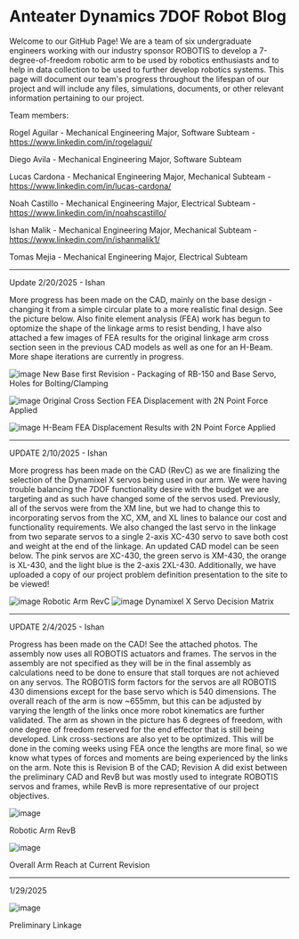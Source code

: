 # Anteater Dynamics 7DOF Robot Blog

Welcome to our GitHub Page! We are a team of six undergraduate engineers working with our industry sponsor ROBOTIS to develop a 
7-degree-of-freedom robotic arm to be used by robotics enthusiasts and to help in data collection to be used to 
further develop robotics systems. This page will document our team's progress throughout the lifespan of our project
and will include any files, simulations, documents, or other relevant information pertaining to our project.

Team members:

Rogel Aguilar - Mechanical Engineering Major, Software Subteam - https://www.linkedin.com/in/rogelagui/

Diego Avila - Mechanical Engineering Major, Software Subteam

Lucas Cardona - Mechanical Engineering Major, Mechanical Subteam - https://www.linkedin.com/in/lucas-cardona/

Noah Castillo - Mechanical Engineering Major, Electrical Subteam - https://www.linkedin.com/in/noahscastillo/

Ishan Malik - Mechanical Engineering Major, Mechanical Subteam - https://www.linkedin.com/in/ishanmalik1/

Tomas Mejia - Mechanical Engineering Major, Electrical Subteam 

----------------------------------------------------------------------------------------------------------------------------------

Update 2/20/2025 - Ishan

More progress has been made on the CAD, mainly on the base design - changing it from a simple circular plate to a more realistic
final design. See the picture below. Also finite element analysis (FEA) work has begun to optomize the shape of the linkage arms to
resist bending, I have also attached a few images of FEA results for the original linkage arm cross section seen in the previous
CAD models as well as one for an H-Beam. More shape iterations are currently in progress.

![image](https://github.com/user-attachments/assets/08d850e3-d082-4446-bb39-771a2fc63d10)
New Base first Revision - Packaging of RB-150 and Base Servo, Holes for Bolting/Clamping

![image](https://github.com/user-attachments/assets/1798d9d4-c846-47d8-9939-0e955c9f081e)
Original Cross Section FEA Displacement with 2N Point Force Applied

![image](https://github.com/user-attachments/assets/c0dae856-4a53-4b73-aecc-f96dd9aa1642)
H-Beam FEA Displacement Results with 2N Point Force Applied 

----------------------------------------------------------------------------------------------------------------------------------

UPDATE 2/10/2025 - Ishan

More progress has been made on the CAD (RevC) as we are finalizing the selection of the Dynamixel X servos being used in our arm. 
We were having trouble balancing the 7DOF functionality desire with the budget we are targeting and as such have changed some of the
servos used. Previously, all of the servos were from the XM line, but we had to change this to incorporating servos from the 
XC, XM, and XL lines to balance our cost and functionality requirements. We also changed the last servo in the linkage from two
separate servos to a single 2-axis XC-430 servo to save both cost and weight at the end of the linkage. An updated CAD model can
be seen below. The pink servos are XC-430, the green servo is XM-430, the orange is XL-430, and the light blue is the 2-axis 2XL-430.
Additionally, we have uploaded a copy of our project problem definition presentation to the site to be viewed!

![image](https://github.com/user-attachments/assets/4f914cf7-e202-4953-8d55-91a6a3bd2d4a)
Robotic Arm RevC
![image](https://github.com/user-attachments/assets/797dac44-ca3c-487c-af4b-aa5b8782c256)
Dynamixel X Servo Decision Matrix



----------------------------------------------------------------------------------------------------------------------------------
UPDATE 2/4/2025 - Ishan

Progress has been made on the CAD! See the attached photos. The assembly now uses all ROBOTIS actuators and frames.
The servos in the assembly are not specified as they will be in the final assembly as calculations need to be done to ensure
that stall torques are not achieved on any servos. The ROBOTIS form factors for the servos are all ROBOTIS 430 dimensions except for the base 
servo which is 540 dimensions. The overall reach of the arm is now ~655mm, but this can be adjusted by varying the length of the links 
once more robot kinematics are further validated. The arm as shown in the picture has 6 degrees of freedom, with one degree of
freedom reserved for the end effector that is still being developed. Link cross-sections are also yet to be optimized. This
will be done in the coming weeks using FEA once the lengths are more final, so we know what types of forces and moments are 
being experienced by the links on the arm. Note this is Revision B of the CAD; Revision A did exist between the preliminary CAD
and RevB but was mostly used to integrate ROBOTIS servos and frames, while RevB is more representative of our project objectives.

![image](https://github.com/user-attachments/assets/3b2c168e-9bb8-4743-acd5-a539ca30f30f)

Robotic Arm RevB

![image](https://github.com/user-attachments/assets/de68abb7-bbc5-42ca-8475-54eb8ce5b5d1)

Overall Arm Reach at Current Revision

----------------------------------------------------------------------------------------------------------------------------------

1/29/2025

![image](https://github.com/user-attachments/assets/662b1808-5397-41b4-819f-1123b2ad2507)

Preliminary Linkage






